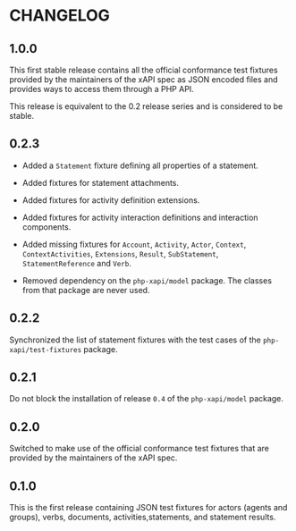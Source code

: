CHANGELOG
=========

1.0.0
-----

This first stable release contains all the official conformance test fixtures
provided by the maintainers of the xAPI spec as JSON encoded files and provides
ways to access them through a PHP API.

This release is equivalent to the 0.2 release series and is considered to
be stable.

0.2.3
-----

* Added a `Statement` fixture defining all properties of a statement.

* Added fixtures for statement attachments.

* Added fixtures for activity definition extensions.

* Added fixtures for activity interaction definitions and interaction components.

* Added missing fixtures for `Account`, `Activity`, `Actor`, `Context`,
  `ContextActivities`, `Extensions`, `Result`, `SubStatement`, `StatementReference`
  and `Verb`.

* Removed dependency on the `php-xapi/model` package. The classes from that
  package are never used.

0.2.2
-----

Synchronized the list of statement fixtures with the test cases of the
`php-xapi/test-fixtures` package.

0.2.1
-----

Do not block the installation of release `0.4` of the `php-xapi/model` package.

0.2.0
-----

Switched to make use of the official conformance test fixtures that are provided
by the maintainers of the xAPI spec.

0.1.0
-----

This is the first release containing JSON test fixtures for actors (agents and
groups), verbs, documents, activities,statements, and statement results.
